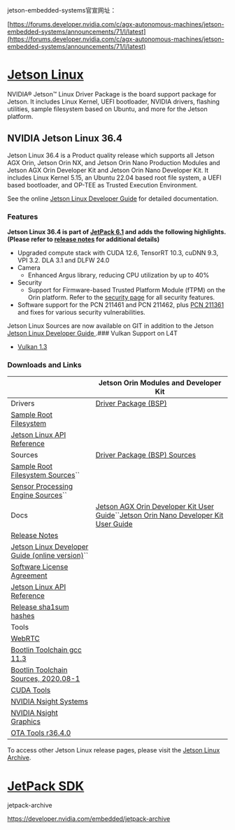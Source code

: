 

jetson-embedded-systems官宣网址：

[https://forums.developer.nvidia.com/c/agx-autonomous-machines/jetson-embedded-systems/announcements/71/l/latest](https://forums.developer.nvidia.com/c/agx-autonomous-machines/jetson-embedded-systems/announcements/71/l/latest)

# [Jetson Linux](https://developer.nvidia.com/embedded/jetson-linux-r3640)

NVIDIA® Jetson™ Linux Driver Package is the board support package for Jetson. It includes Linux Kernel, UEFI bootloader, NVIDIA drivers, flashing utilities, sample filesystem based on Ubuntu, and more for the Jetson platform.

## NVIDIA Jetson Linux 36.4

Jetson Linux 36.4 is a Product quality release which supports all Jetson AGX Orin, Jetson Orin NX, and Jetson Orin Nano Production Modules and Jetson AGX Orin Developer Kit and Jetson Orin Nano Developer Kit. It includes Linux Kernel 5.15, an Ubuntu 22.04 based root file system, a UEFI based bootloader, and OP-TEE as Trusted Execution Environment.

See the online [Jetson Linux Developer Guide](https://docs.nvidia.com/jetson/archives/r36.4/DeveloperGuide/index.html) for detailed documentation.

### Features

**Jetson Linux 36.4 is part of [JetPack 6.1](https://developer.nvidia.com/embedded/jetpack-sdk-61) and adds the following highlights. (Please refer to [release notes](https://docs.nvidia.com/jetson/archives/r36.4/ReleaseNotes/Jetson_Linux_Release_Notes_r36.4.pdf) for additional details)**

* Upgraded compute stack with CUDA 12.6, TensorRT 10.3, cuDNN 9.3, VPI 3.2. DLA 3.1 and DLFW 24.0
* Camera
  * Enhanced Argus library, reducing CPU utilization by up to 40%
* Security
  * Support for Firmware-based Trusted Platform Module (fTPM) on the Orin platform. Refer to the [security page](https://docs.nvidia.com/jetson/archives/r36.4/DeveloperGuide/SD/Security.html) for all security features.
* Software support for the PCN 211461 and PCN 211462, plus [PCN 211361](https://developer.nvidia.com/downloads/assets/embedded/secure/jetson/orin_nx/docs/jetson_orin_nx_16gb_pcn211361_bom_addition_of_dram.pdf) and fixes for various security vulnerabilities.

Jetson Linux Sources are now available on GIT in addition to the Jetson [Jetson Linux Developer Guide ](https://docs.nvidia.com/jetson/archives/r36.4/DeveloperGuide/SD/WorkingWithSources.html).### Vulkan Support on L4T

* [Vulkan 1.3](https://developer.nvidia.com/embedded/vulkan)


### Downloads and Links

|                                                                                                                                                                               | Jetson Orin Modules and Developer Kit                                                                                                                                                                                                                                         |
| ----------------------------------------------------------------------------------------------------------------------------------------------------------------------------- | ----------------------------------------------------------------------------------------------------------------------------------------------------------------------------------------------------------------------------------------------------------------------------- |
| Drivers                                                                                                                                                                       | [Driver Package (BSP)](https://developer.nvidia.com/downloads/embedded/l4t/r36_release_v4.0/release/Jetson_Linux_R36.4.0_aarch64.tbz2)                                                                                                                                           |
| [Sample Root Filesystem](https://developer.nvidia.com/downloads/embedded/l4t/r36_release_v4.0/release/Tegra_Linux_Sample-Root-Filesystem_R36.4.0_aarch64.tbz2)                   |                                                                                                                                                                                                                                                                               |
| [Jetson Linux API Reference](https://developer.nvidia.com/embedded/L4T/r36_release_v4.0/Release/Jetson_Multimedia_API_r36.4.0_aarch64.tbz2)                                      |                                                                                                                                                                                                                                                                               |
| Sources                                                                                                                                                                       | [Driver Package (BSP) Sources](https://developer.nvidia.com/downloads/embedded/l4t/r36_release_v4.0/sources/public_sources.tbz2)                                                                                                                                                 |
| [Sample Root Filesystem Sources](https://developer.nvidia.com/downloads/embedded/l4t/r36_release_v4.0/sources/ubuntu_jammy-l4t_aarch64_src.tbz2)``                        |                                                                                                                                                                                                                                                                               |
| [Sensor Processing Engine Sources](https://developer.nvidia.com/downloads/embedded/l4t/r36_release_v4.0/sources/public_sources.tbz2)``                                    |                                                                                                                                                                                                                                                                               |
| Docs                                                                                                                                                                          | [Jetson AGX Orin Developer Kit User Guide](https://developer.nvidia.com/embedded/learn/jetson-agx-orin-devkit-user-guide/index.html)``[Jetson Orin Nano Developer Kit User Guide](https://developer.nvidia.com/embedded/learn/jetson-orin-nano-devkit-user-guide/index.html) |
| [Release Notes](https://docs.nvidia.com/jetson/archives/r36.4/ReleaseNotes/Jetson_Linux_Release_Notes_r36.4.pdf)                                                                 |                                                                                                                                                                                                                                                                               |
| [Jetson Linux Developer Guide (online version)](https://docs.nvidia.com/jetson/archives/r36.4/DeveloperGuide/)``                                                          |                                                                                                                                                                                                                                                                               |
| [Software License Agreement](https://developer.nvidia.com/downloads/embedded/l4t/r36_release_v4.0/release/tegra_software_license_agreement-tegra-linux.txt)                      |                                                                                                                                                                                                                                                                               |
| [Jetson Linux API Reference](https://developer.nvidia.com/downloads/embedded/l4t/r36_release_v4.0/docs/NVIDIA_Jetson_Linux_MultimediaAPIReference.zip)                           |                                                                                                                                                                                                                                                                               |
| [Release sha1sum hashes](https://developer.nvidia.com/downloads/embedded/l4t/r36_release_v4.0/release/release_sha_hashes.txt)                                                    |                                                                                                                                                                                                                                                                               |
| Tools                                                                                                                                                                         |                                                                                                                                                                                                                                                                               |
| [WebRTC](https://developer.nvidia.com/downloads/embedded/l4t/r36_release_v4.0/release/WebRTC_r36.4.0_aarch64.tbz2)                                                               |                                                                                                                                                                                                                                                                               |
| [Bootlin Toolchain gcc 11.3](https://developer.nvidia.com/downloads/embedded/l4t/r36_release_v3.0/toolchain/aarch64--glibc--stable-2022.08-1.tar.bz2)                            |                                                                                                                                                                                                                                                                               |
| [Bootlin Toolchain Sources, 2020.08-1](https://developer.nvidia.com/downloads/embedded/l4t/r36_release_v3.0/toolchain/toolchain-source_toolchains.bootlin.com-2022.08.1.tar.bz2) |                                                                                                                                                                                                                                                                               |
| [CUDA Tools](https://developer.nvidia.com/embedded/develop/tools)                                                                                                                |                                                                                                                                                                                                                                                                               |
| [NVIDIA Nsight Systems](https://developer.nvidia.com/nsight-systems)                                                                                                             |                                                                                                                                                                                                                                                                               |
| [NVIDIA Nsight Graphics](https://developer.nvidia.com/nsight-graphics)                                                                                                           |                                                                                                                                                                                                                                                                               |
| [OTA Tools r36.4.0](https://developer.nvidia.com/downloads/embedded/l4t/r36_release_v4.0/release/ota_tools_r36.4.0_aarch64.tbz2)                                                 |                                                                                                                                                                                                                                                                               |

To access other Jetson Linux release pages, please visit the [Jetson Linux Archive](https://developer.nvidia.com/embedded/jetson-linux-archive).


# [JetPack SDK](https://developer.nvidia.com/embedded/jetpack-sdk-61)

jetpack-archive

https://developer.nvidia.com/embedded/jetpack-archive

